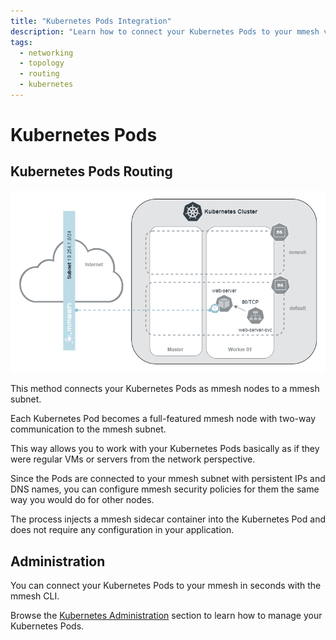 ```yaml
---
title: "Kubernetes Pods Integration"
description: "Learn how to connect your Kubernetes Pods to your mmesh virtual private topology without adding a single line of code or configuration."
tags:
  - networking
  - topology
  - routing
  - kubernetes
---
```


# Kubernetes Pods

## Kubernetes Pods Routing

![kubernetes pods](assets/images/mmesh-k8s-pod.png)

This method connects your Kubernetes Pods as mmesh nodes to a mmesh subnet.

Each Kubernetes Pod becomes a full-featured mmesh node with two-way communication to the mmesh subnet.

This way allows you to work with your Kubernetes Pods basically as if they were regular VMs or servers from the network perspective.

Since the Pods are connected to your mmesh subnet with persistent IPs and DNS names, you can configure mmesh security policies for them the same way you would do for other nodes.

The process injects a mmesh sidecar container into the Kubernetes Pod and does not require any configuration in your application.

## Administration

You can connect your Kubernetes Pods to your mmesh in seconds with the mmesh CLI.

Browse the [Kubernetes Administration](kubernetes.md) section
to learn how to manage your Kubernetes Pods.
